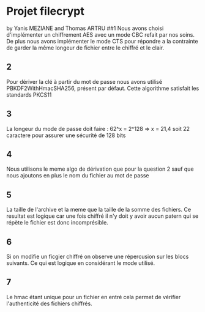 # Projet filecrypt
by Yanis MEZIANE and Thomas ARTRU
##1
Nous avons choisi d'implémenter  un chiffrement AES avec un mode CBC refait par nos soins.
De plus nous avons implémenter le mode CTS pour répondre a la contrainte de garder la même longeur de fichier entre le chiffré et le clair.
## 2
Pour dériver la clé à partir du mot de passe nous avons utilisé
PBKDF2WithHmacSHA256, présent par défaut. Cette algorithme satisfait les standards PKCS11
## 3
La longeur du mode de passe doit faire :
62^x = 2^128 => x = 21,4 soit 22 caractere pour assurer une sécurité de 128 bits
## 4
Nous utilisons le meme algo de dérivation que pour la question 2 sauf que nous ajoutons en plus le nom du fichier au mot de passe
## 5
La taille de l'archive et la meme que la taille de la somme des fichiers. Ce resultat est logique car une fois chiffré il n'y doit y avoir aucun patern qui se répète le fichier est donc incomprésible.
## 6
Si on modifie un ficgier chiffré on observe une répercusion sur les blocs suivants. Ce qui est logique en considérant le mode utilisé.
## 7
Le hmac étant unique pour un fichier en entré cela permet de vérifier l'authenticité des fichiers chiffrés.

